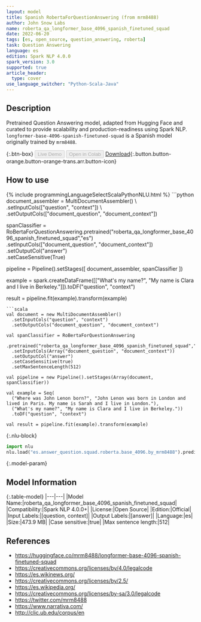 ```yaml
---
layout: model
title: Spanish RobertaForQuestionAnswering (from mrm8488)
author: John Snow Labs
name: roberta_qa_longformer_base_4096_spanish_finetuned_squad
date: 2022-06-20
tags: [es, open_source, question_answering, roberta]
task: Question Answering
language: es
edition: Spark NLP 4.0.0
spark_version: 3.0
supported: true
article_header:
  type: cover
use_language_switcher: "Python-Scala-Java"
---
```


## Description

Pretrained Question Answering model, adapted from Hugging Face and curated to provide scalability and production-readiness using Spark NLP. `longformer-base-4096-spanish-finetuned-squad` is a Spanish model originally trained by `mrm8488`.

{:.btn-box}
<button class="button button-orange" disabled>Live Demo</button>
<button class="button button-orange" disabled>Open in Colab</button>
[Download](https://s3.amazonaws.com/auxdata.johnsnowlabs.com/public/models/roberta_qa_longformer_base_4096_spanish_finetuned_squad_es_4.0.0_3.0_1655728985385.zip){:.button.button-orange.button-orange-trans.arr.button-icon}

## How to use



<div class="tabs-box" markdown="1">
{% include programmingLanguageSelectScalaPythonNLU.html %}
```python
document_assembler = MultiDocumentAssembler() \ 
    .setInputCols(["question", "context"]) \
    .setOutputCols(["document_question", "document_context"])

spanClassifier = RoBertaForQuestionAnswering.pretrained("roberta_qa_longformer_base_4096_spanish_finetuned_squad","es") \
    .setInputCols(["document_question", "document_context"]) \
    .setOutputCol("answer") \
    .setCaseSensitive(True)

pipeline = Pipeline().setStages([
    document_assembler,
    spanClassifier
])

example = spark.createDataFrame([["What's my name?", "My name is Clara and I live in Berkeley."]]).toDF("question", "context")

result = pipeline.fit(example).transform(example)
```
```scala
val document = new MultiDocumentAssembler()
  .setInputCols("question", "context")
  .setOutputCols("document_question", "document_context")

val spanClassifier = RoBertaForQuestionAnswering
  .pretrained("roberta_qa_longformer_base_4096_spanish_finetuned_squad","es")
  .setInputCols(Array("document_question", "document_context"))
  .setOutputCol("answer")
  .setCaseSensitive(true)
  .setMaxSentenceLength(512)

val pipeline = new Pipeline().setStages(Array(document, spanClassifier))

val example = Seq(
  ("Where was John Lenon born?", "John Lenon was born in London and lived in Paris. My name is Sarah and I live in London."),
  ("What's my name?", "My name is Clara and I live in Berkeley."))
  .toDF("question", "context")

val result = pipeline.fit(example).transform(example)
```


{:.nlu-block}
```python
import nlu
nlu.load("es.answer_question.squad.roberta.base_4096.by_mrm8488").predict("""What's my name?|||"My name is Clara and I live in Berkeley.""")
```

</div>

{:.model-param}
## Model Information

{:.table-model}
|---|---|
|Model Name:|roberta_qa_longformer_base_4096_spanish_finetuned_squad|
|Compatibility:|Spark NLP 4.0.0+|
|License:|Open Source|
|Edition:|Official|
|Input Labels:|[question, context]|
|Output Labels:|[answer]|
|Language:|es|
|Size:|473.9 MB|
|Case sensitive:|true|
|Max sentence length:|512|

## References

- https://huggingface.co/mrm8488/longformer-base-4096-spanish-finetuned-squad
- https://creativecommons.org/licenses/by/4.0/legalcode
- https://es.wikinews.org/
- https://creativecommons.org/licenses/by/2.5/
- https://es.wikipedia.org/
- https://creativecommons.org/licenses/by-sa/3.0/legalcode
- https://twitter.com/mrm8488
- https://www.narrativa.com/
- http://clic.ub.edu/corpus/en